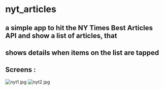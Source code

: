 # nyt_articles

## a simple app to hit the NY Times Best Articles API and show a list of articles, that
## shows details when items on the list are tapped

## Screens :

![nyt1 jpg](https://user-images.githubusercontent.com/38481452/123508287-b5d03580-d66e-11eb-89c3-274a34bc1c1d.jpeg)
![nyt2 jpg](https://user-images.githubusercontent.com/38481452/123508300-cd0f2300-d66e-11eb-8fb5-8f799c15b292.jpeg)



 

